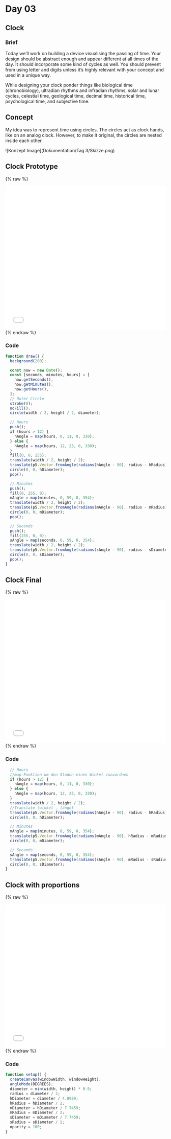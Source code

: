 # Day 03

## Clock

### Brief

Today we’ll work on building a device visualising the passing of time. Your design should be abstract enough and appear different at all times of the day. It should incorporate some kind of cycles as well. You should prevent from using letter and digits unless it’s highly relevant with your concept and used in a unique way.

While designing your clock ponder things like biological time (chronobiology), ultradian rhythms and infradian rhythms, solar and lunar cycles, celestial time, geological time, decimal time, historical time, psychological time, and subjective time.

## Concept

My idea was to represent time using circles. The circles act as clock hands, like on an analog clock. However, to make it original, the circles are nested inside each other.

![Konzept Image](Dokumentation/Tag 3/Skizze.png)

## Clock Prototype

{% raw %}

<iframe src="projects/Day3_Clock/Clock_1/index.html" width="100%" height="450" frameborder="no"></iframe>
{% endraw %}

### Code

```js
function draw() {
  background(200);

  const now = new Date();
  const [seconds, minutes, hours] = [
    now.getSeconds(),
    now.getMinutes(),
    now.getHours(),
  ];
  // Outer Circle
  stroke(0);
  noFill();
  circle(width / 2, height / 2, diameter);

  // Hours
  push();
  if (hours > 12) {
    hAngle = map(hours, 0, 11, 0, 330);
  } else {
    hAngle = map(hours, 12, 23, 0, 330);
  }
  fill(0, 0, 255);
  translate(width / 2, height / 2);
  translate(p5.Vector.fromAngle(radians(hAngle - 90), radius - hRadius));
  circle(0, 0, hDiameter);
  pop();

  // Minutes
  push();
  fill(0, 255, 0);
  mAngle = map(minutes, 0, 59, 0, 354);
  translate(width / 2, height / 2);
  translate(p5.Vector.fromAngle(radians(mAngle - 90), radius - mRadius));
  circle(0, 0, mDiameter);
  pop();

  // Seconds
  push();
  fill(255, 0, 0);
  sAngle = map(seconds, 0, 59, 0, 354);
  translate(width / 2, height / 2);
  translate(p5.Vector.fromAngle(radians(sAngle - 90), radius - sDiameter / 2));
  circle(0, 0, sDiameter);
  pop();
}
```

## Clock Final

{% raw %}

<iframe src="projects/Day3_Clock/Clock_1.1/index.html" width="100%" height="450" frameborder="no"></iframe>
{% endraw %}

### Code

```js
  // Hours
  //map-Funktion um den Studen einen Winkel zuzuordnen
  if (hours > 12) {
    hAngle = map(hours, 0, 11, 0, 330);
  } else {
    hAngle = map(hours, 12, 23, 0, 330);
  }
  translate(width / 2, height / 2);
  //Translate (winkel , länge)
  translate(p5.Vector.fromAngle(radians(hAngle - 90), radius - hRadius));
  circle(0, 0, hDiameter);

  // Minutes
  mAngle = map(minutes, 0, 59, 0, 354);
  translate(p5.Vector.fromAngle(radians(mAngle - 90), hRadius - mRadius));
  circle(0, 0, mDiameter);

  // Seconds
  sAngle = map(seconds, 0, 59, 0, 354);
  translate(p5.Vector.fromAngle(radians(sAngle - 90), mRadius - sRadius));
  circle(0, 0, sDiameter);
}
```

## Clock with proportions

{% raw %}

<iframe src="projects/Day3_Clock/Clock_1.2/index.html" width="100%" height="450" frameborder="no"></iframe>
{% endraw %}

### Code

```js
function setup() {
  createCanvas(windowWidth, windowHeight);
  angleMode(DEGREES);
  diameter = min(width, height) * 0.9;
  radius = diameter / 2;
  hDiameter = diameter / 4.8989;
  hRadius = hDiameter / 2;
  mDiameter = hDiameter / 7.7459;
  mRadius = mDiameter / 2;
  sDiameter = mDiameter / 7.7459;
  sRadius = sDiameter / 2;
  opacity = 100;
}
```
